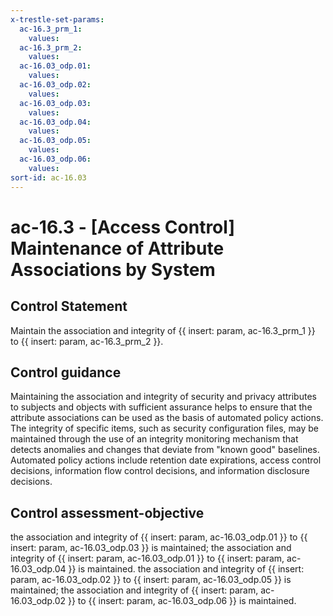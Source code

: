 ```yaml
---
x-trestle-set-params:
  ac-16.3_prm_1:
    values:
  ac-16.3_prm_2:
    values:
  ac-16.03_odp.01:
    values:
  ac-16.03_odp.02:
    values:
  ac-16.03_odp.03:
    values:
  ac-16.03_odp.04:
    values:
  ac-16.03_odp.05:
    values:
  ac-16.03_odp.06:
    values:
sort-id: ac-16.03
---
```


# ac-16.3 - \[Access Control\] Maintenance of Attribute Associations by System

## Control Statement

Maintain the association and integrity of {{ insert: param, ac-16.3_prm_1 }} to {{ insert: param, ac-16.3_prm_2 }}.

## Control guidance

Maintaining the association and integrity of security and privacy attributes to subjects and objects with sufficient assurance helps to ensure that the attribute associations can be used as the basis of automated policy actions. The integrity of specific items, such as security configuration files, may be maintained through the use of an integrity monitoring mechanism that detects anomalies and changes that deviate from "known good" baselines. Automated policy actions include retention date expirations, access control decisions, information flow control decisions, and information disclosure decisions.

## Control assessment-objective

the association and integrity of {{ insert: param, ac-16.03_odp.01 }} to {{ insert: param, ac-16.03_odp.03 }} is maintained;
the association and integrity of {{ insert: param, ac-16.03_odp.01 }} to {{ insert: param, ac-16.03_odp.04 }} is maintained.
the association and integrity of {{ insert: param, ac-16.03_odp.02 }} to {{ insert: param, ac-16.03_odp.05 }} is maintained;
the association and integrity of {{ insert: param, ac-16.03_odp.02 }} to {{ insert: param, ac-16.03_odp.06 }} is maintained.
